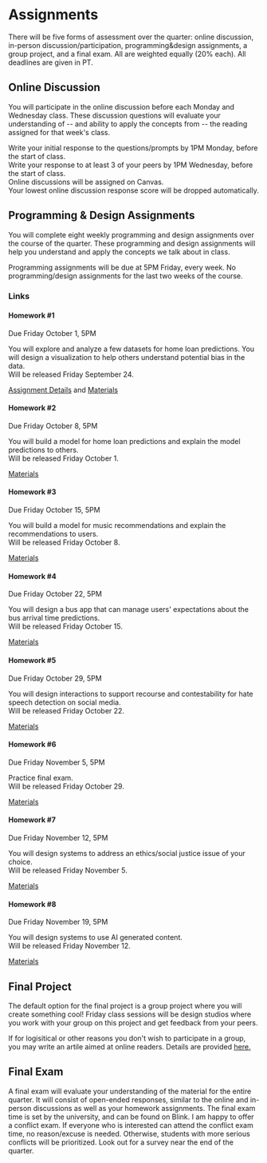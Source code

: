 # Assignments

There will be five forms of assessment over the quarter: online discussion, in-person discussion/participation, programming&design assignments, a group project, and a final exam. All are weighted equally (20% each). All deadlines are given in PT.

## Online Discussion

You will participate in the online discussion before each Monday and Wednesday class. These discussion questions will evaluate your understanding of -- and ability to apply the concepts from -- the reading assigned for that week's class.  

Write your initial response to the questions/prompts by 1PM Monday, before the start of class.   
Write your response to at least 3 of your peers by 1PM Wednesday, before the start of class.  
Online discussions will be assigned on Canvas.  
Your lowest online discussion response score will be dropped automatically.  

## Programming & Design Assignments

You will complete eight weekly programming and design assignments over the course of the quarter. These programming and design assignments will help you understand and apply the concepts we talk about in class.  

Programming assignments will be due at 5PM Friday, every week. No programming/design assignments for the last two weeks of the course.  

### Links

#### Homework #1
Due Friday October 1, 5PM  

You will explore and analyze a few datasets for home loan predictions. You will design a visualization to help others understand potential bias in the data.   
Will be released Friday September 24.  

[Assignment Details](https://docs.google.com/document/d/1HdgWqdM1vi-yYM_3OAsbSxvxr5zNfiBmqG0sHxqJViQ/edit?usp=sharing) and [Materials](https://github.com/kristenvaccaro/CSE190-HW1)

#### Homework #2
Due Friday October 8, 5PM  

You will build a model for home loan predictions and explain the model predictions to others.   
Will be released Friday October 1.  

[Materials](https://github.com/kristenvaccaro/CSE190-HW2)  

#### Homework #3
Due Friday October 15, 5PM  

You will build a model for music recommendations and explain the recommendations to users.   
Will be released Friday October 8.  

[Materials](https://github.com/kristenvaccaro/CSE190-HW3)   

#### Homework #4
Due Friday October 22, 5PM   

You will design a bus app that can manage users' expectations about the bus arrival time predictions.   
Will be released Friday October 15.  

[Materials](https://github.com/kristenvaccaro/CSE190-HW4)   

#### Homework #5
Due Friday October 29, 5PM   

You will design interactions to support recourse and contestability for hate speech detection on social media.    
Will be released Friday October 22.  

[Materials](https://github.com/kristenvaccaro/CSE190-HW5)   

#### Homework #6
Due Friday November 5, 5PM   

Practice final exam.    
Will be released Friday October 29.  

[Materials](https://docs.google.com/document/d/1phdd7YJCEp1WPF0FIiCtzLe8SvLphrcEB8gdf7ThM1g/edit?usp=sharing)  

#### Homework #7
Due Friday November 12, 5PM   

You will design systems to address an ethics/social justice issue of your choice.    
Will be released Friday November 5.  

[Materials](https://github.com/kristenvaccaro/CSE190-HW7)   

#### Homework #8
Due Friday November 19, 5PM   

You will design systems to use AI generated content.    
Will be released Friday November 12.  

[Materials](https://github.com/kristenvaccaro/CSE190-HW8)   



## Final Project

The default option for the final project is a group project where you will create something cool! Friday class sessions will be design studios where you work with your group on this project and get feedback from your peers. 

If for logisitical or other reasons you don't wish to participate in a group, you may write an artile aimed at online readers. Details are provided [here.](https://docs.google.com/document/d/1Z_7OENTdXAKFbXCGRtpud51afzR7ye1q7WLU61AUVsY/edit?usp=sharing)


## Final Exam

A final exam will evaluate your understanding of the material for the entire quarter. It will consist of open-ended responses, similar to the online and in-person discussions as well as your homework assignments. The final exam time is set by the university, and can be found on Blink. I am happy to offer a conflict exam. If everyone who is interested can attend the conflict exam time, no reason/excuse is needed. Otherwise, students with more serious conflicts will be prioritized. Look out for a survey near the end of the quarter. 
